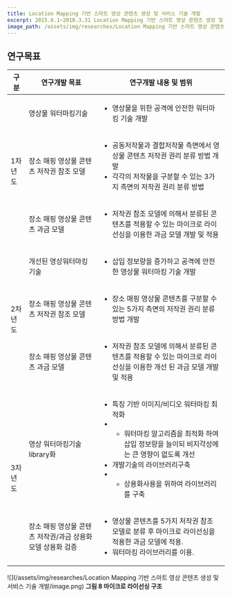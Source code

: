 ```yaml
---
title: Location Mapping 기반 스마트 영상 콘텐츠 생성 및 서비스 기술 개발
excerpt: 2015.6.1~2018.3.31 Location Mapping 기반 스마트 영상 콘텐츠 생성 및 서비스 기술 개발, 문화체육관광부
image_path: /assets/img/researches/Location Mapping 기반 스마트 영상 콘텐츠 생성 및 서비스 기술 개발/image.png
---
```


## 연구목표

<table>
<thead>
    <tr>
        <th>구분</th>
        <th>연구개발 목표</th>
        <th>연구개발 내용 및 범위</th>
    </tr>
</thead>
<tbody>
    <tr>
        <td rowspan="3">1차년도</td>
        <td>영상물 워터마킹기술</td>
        <td>
            <ul>
                <li>영상물을 위한 공격에 안전한 워터마킹 기술 개발</li>
            </ul>
        </td>
    </tr>
    <tr>
        <td>장소 매핑 영상물 콘텐츠 저작권 참조 모델</td>
        <td>
            <ul>
                <li>공동저작물과 결합저작물 측면에서 영상물 콘텐츠 저작권 권리 분류 방법 개발</li>
                <li>각각의 저작물을 구분할 수 있는 3가지 측면의 저작권 권리 분류 방법</li>
            </ul>
        </td>
    </tr>
    <tr>
        <td>장소 매핑 영상물 콘텐츠 과금 모델</td>
        <td>
            <ul>
                <li>저작권 참조 모델에 의해서 분류된 콘텐츠를 적용할 수 있는 마이크로 라이선싱을 이용한 과금 모델 개발 및 적용</li>
            </ul>
        </td>
    </tr>
    <tr>
        <td rowspan="3">2차년도</td>
        <td>개선된 영상워터마킹기술</td>
        <td>
            <ul>
                <li>삽입 정보량을 증가하고 공격에 안전한 영상물 워터마킹 기술 개발</li>
            </ul>
        </td>
    </tr>
    <tr>
        <td>장소 매핑 영상물 콘텐츠 저작권 참조 모델</td>
        <td>
            <ul>
                <li>장소 매핑 영상물 콘텐츠를 구분할 수 있는 5가지 측면의 저작권 권리 분류 방법 개발</li>
            </ul>
        </td>
    </tr>
    <tr>
        <td>장소 매핑 영상물 콘텐츠 과금 모델</td>
        <td>
            <ul>
                <li>저작권 참조 모델에 의해서 분류된 콘텐츠를 적용할 수 있는 마이크로 라이선싱을 이용한 개선 된 과금 모델 개발 및 적용</li>
            </ul>
        </td>
    </tr>
    <tr>
        <td rowspan="2">3차년도</td>
        <td>영상 워터마킹기술 library화</td>
        <td>
            <ul>
                <li>특징 기반 이미지/비디오 워터마킹 최적화</li>
                <li>
                    <ul>
                        <li>워터마킹 알고리즘을 최적화 하여 삽입 정보량을 늘이되 비지각성에는 큰 영향이 없도록 개선</li>
                    </ul>
                </li>
                <li>개발기술의 라이브러리구축</li>
                <li>
                    <ul>
                        <li>상용화사용을 위하여 라이브러리를 구축</li>
                    </ul>
                </li>
            </ul>
        </td>
    </tr>
    <tr>
        <td>장소 매핑 영상물 콘텐츠 저작권/과금 상용화 모델 상용화 검증</td>
        <td>
            <ul>
                <li>영상물 콘텐츠를 5가지 저작권 참조 모델로 분류 후 마이크로 라이선싱을 적용한 과금 모델에 적용.</li>
                <li>워터마킹 라이브러리를 이용.</li>
            </ul>
        </td>
    </tr>
</tbody>
</table>

![](/assets/img/researches/Location Mapping 기반 스마트 영상 콘텐츠 생성 및 서비스 기술 개발/image.png)
**그림 8 마이크로 라이선싱 구조**
